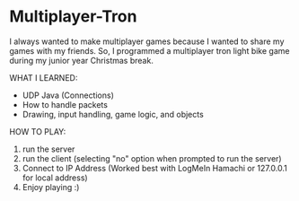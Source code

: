 # Multiplayer-Tron
I always wanted to make multiplayer games because I wanted to share my games with my friends. So, I programmed a multiplayer tron light bike game during my junior year Christmas break.

WHAT I LEARNED:
- UDP Java (Connections)
- How to handle packets
- Drawing, input handling, game logic, and objects

HOW TO PLAY:
1) run the server
2) run the client (selecting "no" option when prompted to run the server)
3) Connect to IP Address (Worked best with LogMeIn Hamachi or 127.0.0.1 for local address)
4) Enjoy playing :)
